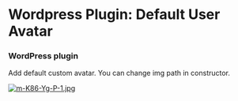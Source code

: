 # Wordpress Plugin: Default User Avatar

### WordPress plugin

Add default custom avatar. 
You can change img path in constructor.

[![m-K86-Yg-P-1.jpg](https://i.postimg.cc/RVYr5jgF/m-K86-Yg-P-1.jpg)](https://postimg.cc/crfkf5yy)
